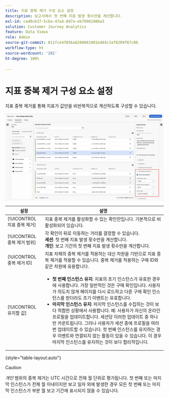 ```yaml
---
title: 지표 중복 제거 구성 요소 설정
description: 보고서에서 첫 번째 지표 발생 횟수만을 계산합니다.
exl-id: ced0c637-5cbe-47a4-897a-eb79961986a3
solution: Customer Journey Analytics
feature: Data Views
role: Admin
source-git-commit: 811fce4f056a6280081901e484c3af8209f87c06
workflow-type: ht
source-wordcount: '281'
ht-degree: 100%

---
```


# 지표 중복 제거 구성 요소 설정

지표 중복 제거를 통해 지표가 값만을 비반복적으로 계산하도록 구성할 수 있습니다.

![지표 중복 제거](../assets/metric-deduplication.png)

| 설정 | 설명 |
| --- | --- |
| [!UICONTROL 지표 중복 제거] | 지표 중복 제거를 활성화할 수 있는 확인란입니다. 기본적으로 비활성화되어 있습니다. |
| [!UICONTROL 중복 제거 범위] | 각 확인이 뒤로 이동하는 거리를 결정할 수 있습니다.<br>**세션**: 첫 번째 지표 발생 횟수만을 계산합니다.<br>**개인**: 보고 기간의 첫 번째 지표 발생 횟수만을 계산합니다. |
| [!UICONTROL 중복 제거 ID] | 지표 자체의 중복 제거를 적용하는 대신 차원을 기반으로 지표 중복 제거를 적용할 수 있습니다. 중복 제거를 적용하는 구매 ID와 같은 차원에 유용합니다. |
| [!UICONTROL 유지할 값] | <ul><li>**첫 번째 인스턴스 유지**: 지표의 초기 인스턴스가 유효한 경우에 사용합니다. 가장 일반적인 것은 구매 확인입니다. 사용자가 의도치 않게 페이지를 다시 로드하고 다른 구매 확인 인스턴스를 받더라도 초기 이벤트는 유효합니다.</li><li>**마지막 인스턴스 유지**: 마지막 인스턴스를 수집하는 것이 보다 적합한 상황에서 사용합니다. 예: 사용자가 자신의 온라인 프로필을 업데이트합니다. 세션당 이러한 업데이트 중 하나만 카운트됩니다. 그러나 사용자가 세션 중에 프로필을 여러 번 업데이트할 수 있습니다. 첫 번째 인스턴스를 유지하는 경우 이벤트와 연결되지 않는 활동이 있을 수 있습니다. 이 경우 마지막 인스턴스를 유지하는 것이 보다 합리적입니다.</li></ul> |

{style="table-layout:auto"}

>[!CAUTION]
>
>_개인_ 범위의 중복 제거는 UTC 시간으로 전체 월 단위로 평가됩니다. 첫 번째 또는 마지막 인스턴스가 전체 월 이내이지만 보고 일자 외에 발생한 경우 모든 첫 번째 또는 마지막 인스턴스가 부분 월 보고 기간에 표시되지 않을 수 있습니다.

